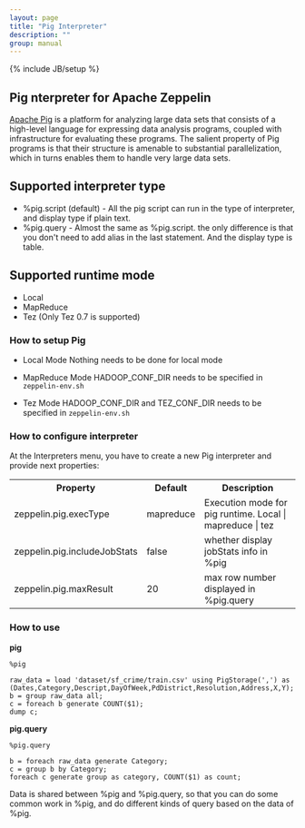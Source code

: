 ```yaml
---
layout: page
title: "Pig Interpreter"
description: ""
group: manual
---
```

{% include JB/setup %}


## Pig nterpreter for Apache Zeppelin
[Apache Pig](https://pig.apache.org/) is a platform for analyzing large data sets that consists of a high-level language for expressing data analysis programs, coupled with infrastructure for evaluating these programs. The salient property of Pig programs is that their structure is amenable to substantial parallelization, which in turns enables them to handle very large data sets.

## Supported interpreter type
  - %pig.script (default)       - All the pig script can run in the type of interpreter, and display type if plain text.
  - %pig.query                  - Almost the same as %pig.script. the only difference is that you don't need to add alias in the last statement. And the display type is table.   


## Supported runtime mode
  - Local
  - MapReduce
  - Tez  (Only Tez 0.7 is supported)

### How to setup Pig

- Local Mode
Nothing needs to be done for local mode

- MapReduce Mode
HADOOP_CONF_DIR needs to be specified in `zeppelin-env.sh`

- Tez Mode
HADOOP_CONF_DIR and TEZ_CONF_DIR needs to be specified in `zeppelin-env.sh`

### How to configure interpreter

At the Interpreters menu, you have to create a new Pig interpreter and provide next properties:


<table class="table-configuration">
    <tr>
        <th>Property</th>
        <th>Default</th>
        <th>Description</th>
    </tr>
    <tr>
        <td>zeppelin.pig.execType</td>
        <td>mapreduce</td>
        <td>Execution mode for pig runtime. Local | mapreduce | tez </td>
    </tr>
    <tr>
        <td>zeppelin.pig.includeJobStats</td>
        <td>false</td>
        <td>whether display jobStats info in %pig</td>
    </tr>
    <tr>
        <td>zeppelin.pig.maxResult</td>
        <td>20</td>
        <td>max row number displayed in %pig.query</td>
    </tr>
</table>  

### How to use

**pig**

```
%pig

raw_data = load 'dataset/sf_crime/train.csv' using PigStorage(',') as (Dates,Category,Descript,DayOfWeek,PdDistrict,Resolution,Address,X,Y);
b = group raw_data all;
c = foreach b generate COUNT($1);
dump c;
```

**pig.query**
```
%pig.query

b = foreach raw_data generate Category;
c = group b by Category;
foreach c generate group as category, COUNT($1) as count;
```


Data is shared between %pig and %pig.query, so that you can do some common work in %pig, and do different kinds of query based on the data of %pig.
